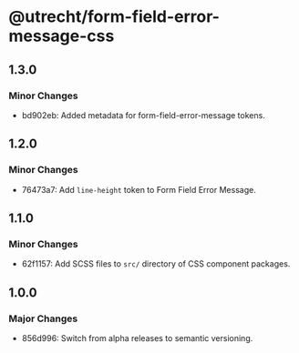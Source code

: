 # @utrecht/form-field-error-message-css

## 1.3.0

### Minor Changes

- bd902eb: Added metadata for form-field-error-message tokens.

## 1.2.0

### Minor Changes

- 76473a7: Add `line-height` token to Form Field Error Message.

## 1.1.0

### Minor Changes

- 62f1157: Add SCSS files to `src/` directory of CSS component packages.

## 1.0.0

### Major Changes

- 856d996: Switch from alpha releases to semantic versioning.
